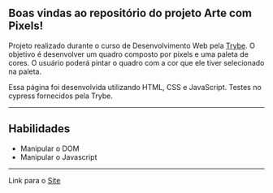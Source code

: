 ## Boas vindas ao repositório do projeto Arte com Pixels!

Projeto realizado durante o curso de Desenvolvimento Web pela [Trybe]( https://www.betrybe.com/). O objetivo é desenvolver um quadro composto por pixels e uma paleta de cores. O usuário poderá pintar o quadro com a cor que ele tiver selecionado na paleta.

Essa página foi desenvolvida utilizando HTML, CSS e JavaScript.
Testes no cypress fornecidos pela Trybe.

---

## Habilidades

- Manipular o DOM
- Manipular o Javascript

---

Link para o [Site](https://evandrvalente.github.io/pixels-art/)
